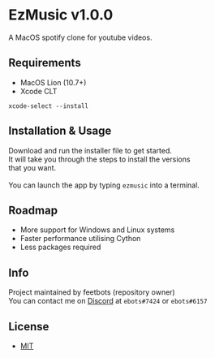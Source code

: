 # EzMusic v1.0.0
A MacOS spotify clone for youtube videos.

## Requirements
- MacOS Lion (10.7+)
- Xcode CLT
```
xcode-select --install
```

## Installation & Usage
Download and run the installer file to get started.\
It will take you through the steps to install the versions\
that you want.\
\
You can launch the app by typing `ezmusic` into a terminal.

## Roadmap
- More support for Windows and Linux systems
- Faster performance utilising Cython
- Less packages required

## Info
Project maintained by feetbots (repository owner)\
You can contact me on [Discord](https://discord.com/) at `ebots#7424` or `ebots#6157`

## License
- [MIT](https://choosealicense.com/licenses/mit/)
